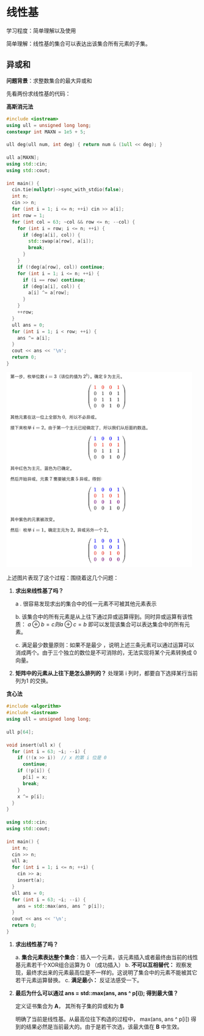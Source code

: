 # 线性基

学习程度：简单理解以及使用

简单理解：线性基的集合可以表达出该集合所有元素的子集。

## 异或和

**问题背景**：求整数集合的最大异或和

先看两份求线性基的代码：

**高斯消元法**

```c++
#include <iostream>
using ull = unsigned long long;
constexpr int MAXN = 1e5 + 5;

ull deg(ull num, int deg) { return num & (1ull << deg); }

ull a[MAXN];
using std::cin;
using std::cout;

int main() {
  cin.tie(nullptr)->sync_with_stdio(false);
  int n;
  cin >> n;
  for (int i = 1; i <= n; ++i) cin >> a[i];
  int row = 1;
  for (int col = 63; ~col && row <= n; --col) {
    for (int i = row; i <= n; ++i) {
      if (deg(a[i], col)) {
        std::swap(a[row], a[i]);
        break;
      }
    }
    if (!deg(a[row], col)) continue;
    for (int i = 1; i <= n; ++i) {
      if (i == row) continue;
      if (deg(a[i], col)) {
        a[i] ^= a[row];
      }
    }
    ++row;
  }
  ull ans = 0;
  for (int i = 1; i < row; ++i) {
    ans ^= a[i];
  }
  cout << ans << '\n';
  return 0;
}
```

<img src="https://raw.githubusercontent.com/ChenXuRiYue/image-cloud/main/typora/image-20250729172915394.png" alt="image-20250729172915394" style="zoom:50%;" />

上述图片表现了这个过程：围绕着这几个问题：

1. **求出来线性基了吗？**

   a . 很容易发现求出的集合中的任一元素不可被其他元素表示

   b. 该集合中的所有元素是从上往下通过异或运算得到。同时异或运算有该性质： $a \oplus  b = c 则 a\oplus c = b$ 即可以发现该集合可以表达集合中的所有元素。

   c. 满足最少数量原则：如果不是最少 ，说明上述三条元素可以通过运算可以消成两个。由于三个独立的数位是不可消除的，无法实现将某个元素转换成 0 向量。

2. **矩阵中的元素从上往下是怎么排列的？**
   处理第 i 列时，都要自下选择某行当前列为1 的交换。

**贪心法**

```c++
#include <algorithm>
#include <iostream>
using ull = unsigned long long;

ull p[64];

void insert(ull x) {
  for (int i = 63; ~i; --i) {
    if (!(x >> i))  // x 的第 i 位是 0
      continue;
    if (!p[i]) {
      p[i] = x;
      break;
    }
    x ^= p[i];
  }
}

using std::cin;
using std::cout;

int main() {
  int n;
  cin >> n;
  ull a;
  for (int i = 1; i <= n; ++i) {
    cin >> a;
    insert(a);
  }
  ull ans = 0;
  for (int i = 63; ~i; --i) {
    ans = std::max(ans, ans ^ p[i]);
  }
  cout << ans << '\n';
  return 0;
}
```

1. **求出线性基了吗？**

   a. **集合元素表达整个集合**：插入一个元素，该元素插入或者最终由当前的线性基元素若干个XOR组合运算为 0 （成功插入）
   b. **不可以互相替代：** 观察发现，最终求出来的元素最高位是不一样的。这说明了集合中的元素不能被其它若干元素运算替换。
   c. **满足最小：** 反证法感受一下。

2. **最后为什么可以通过     ans = std::max(ans, ans ^ p[i]); 得到最大值？**

   定义证书集合为 **A**， 其所有子集的异或和为 **B** 

   明确了当前是线性基。从最高位往下构造的过程中， max(ans, ans ^ p[i]) 得到的结果必然是当前最大的。由于是若干次选，该最大值在 **B** 中生效。

